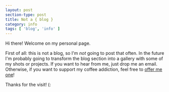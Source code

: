 ```yaml
---
layout: post
section-type: post
title: Not a { blog }
category: info
tags: [ 'blog', 'info' ]
---
```


Hi there! Welcome on my personal page.

First of all: this is not a blog, so I'm *not* going to post that often. 
In the future I'm probably going to transform the blog section into a gallery with some of my shots or projects.
If you want to hear from me, just drop me an email. Otherwise, if you want to support my coffee addiction, feel free to [offer me one](https://ko-fi.com/A720Q4)! 

Thanks for the visit! (: 
